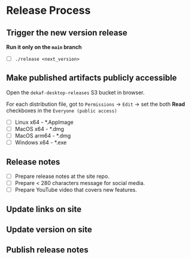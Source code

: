 # Release Process

## Trigger the new version release

**Run it only on the `main` branch**

- [ ] `./release <next_version>`

## Make published artifacts publicly accessible

Open the `dekaf-desktop-releases` S3 bucket in browser.

For each distribution file, got to `Permissions` -> `Edit` -> set the both **Read** checkboxes in the `Everyone (public access)`

- [ ] Linux x64 - *.AppImage
- [ ] MacOS x64 - *.dmg
- [ ] MacOS arm64 - *.dmg
- [ ] Windows x64 - *.exe

## Release notes

- [ ] Prepare release notes at the site repo.
- [ ] Prepare < 280 characters message for social media.
- [ ] Prepare YouTube video that covers new features.

## Update links on site

## Update version on site

## Publish release notes

